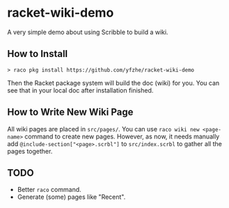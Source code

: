 # racket-wiki-demo

A very simple demo about using Scribble to build a wiki.

## How to Install

``` 
> raco pkg install https://github.com/yfzhe/racket-wiki-demo
```

Then the Racket package system will build the doc (wiki) for you. You can see that in your local doc after installation finished.

## How to Write New Wiki Page

All wiki pages are placed in `src/pages/`. You can use `raco wiki new <page-name>` command to create new pages. However, as now, it needs manually add `@include-section["<page>.scrbl"]` to `src/index.scrbl` to gather all the pages together. 

## TODO

- Better `raco` command.
- Generate (some) pages like "Recent".

